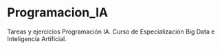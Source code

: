 # Programacion_IA
Tareas y ejercicios Programación IA. Curso de Especialización Big Data e Inteligencia Artificial. 
